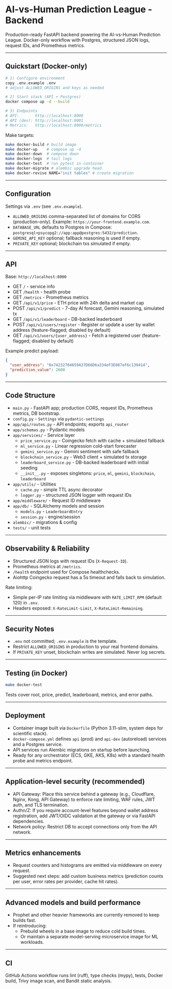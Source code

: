 # AI-vs-Human Prediction League - Backend

Production-ready FastAPI backend powering the AI-vs-Human Prediction League. Docker-only workflow with Postgres, structured JSON logs, request IDs, and Prometheus metrics.

---

## Quickstart (Docker-only)

```bash
# 1) Configure environment
copy .env.example .env
# adjust ALLOWED_ORIGINS and keys as needed

# 2) Start stack (API + Postgres)
docker compose up -d --build

# 3) Endpoints
# API:       http://localhost:8000
# API (dev): http://localhost:8001
# Metrics:   http://localhost:8000/metrics
```

Make targets:
```bash
make docker-build # build image
make docker-up    # compose up -d
make docker-down  # compose down
make docker-logs  # tail logs
make docker-test  # run pytest in container
make docker-migrate # alembic upgrade head
make docker-revise NAME="init tables" # create migration
```

---

## Configuration

Settings via `.env` (see `.env.example`).

 - `ALLOWED_ORIGINS` comma-separated list of domains for CORS (production-only). Example: `https://your-frontend.example.com`.
 - `DATABASE_URL` defaults to Postgres in Compose: `postgresql+psycopg2://app:app@postgres:5432/prediction`.
 - `GEMINI_API_KEY` optional; fallback reasoning is used if empty.
 - `PRIVATE_KEY` optional; blockchain txs simulated if empty.

---

## API

Base: `http://localhost:8000`

- GET `/` - service info
- GET `/health` - health probe
- GET `/metrics` - Prometheus metrics
- GET `/api/v1/price` - ETH price with 24h delta and market cap
- POST `/api/v1/predict` - 7-day AI forecast, Gemini reasoning, simulated tx
- GET `/api/v1/leaderboard` - DB-backed leaderboard
 - POST `/api/v1/users/register` - Register or update a user by wallet address (feature-flagged; disabled by default)
 - GET `/api/v1/users/{user_address}` - Fetch a registered user (feature-flagged; disabled by default)

Example predict payload:
```json
{
  "user_address": "0x74232704659A37D66D6a334eF3E087eF6c139414",
  "prediction_value": 2600
}
```

---

## Code Structure

- `main.py` - FastAPI app; production CORS, request IDs, Prometheus metrics, DB bootstrap.
- `config.py` - `Settings` via `pydantic-settings`
- `app/api/routes.py` - API endpoints; exports `api_router`
- `app/schemas.py` - Pydantic models
- `app/services/` - Service layer
  - `price_service.py` - Coingecko fetch with cache + simulated fallback
  - `ml_service.py` - Linear regression cold-start forecaster
  - `gemini_service.py` - Gemini sentiment with safe fallback
  - `blockchain_service.py` - Web3 client + simulated tx storage
  - `leaderboard_service.py` - DB-backed leaderboard with initial seeding
  - `__init__.py` - exposes singletons: `price`, `ml`, `gemini`, `blockchain`, `leaderboard`
- `app/utils/` - Utilities
  - `cache.py` - simple TTL async decorator
  - `logger.py` - structured JSON logger with request IDs
- `app/middleware/` - Request ID middleware
- `app/db/` - SQLAlchemy models and session
  - `models.py` - `LeaderboardEntry`
  - `session.py` - engine/session
- `alembic/` - migrations & config
- `tests/` - unit tests

---

## Observability & Reliability

- Structured JSON logs with request IDs (`X-Request-ID`).
- Prometheus metrics at `/metrics`.
- `/health` endpoint used for Compose healthchecks.
- Aiohttp Coingecko request has a 5s timeout and falls back to simulation.

Rate limiting:
- Simple per-IP rate limiting via middleware with `RATE_LIMIT_RPM` (default 120) in `.env`.
- Headers exposed: `X-RateLimit-Limit`, `X-RateLimit-Remaining`.

---

## Security Notes

- `.env` not committed; `.env.example` is the template.
- Restrict `ALLOWED_ORIGINS` in production to your real frontend domains.
- If `PRIVATE_KEY` unset, blockchain writes are simulated. Never log secrets.

---

## Testing (in Docker)

```bash
make docker-test
```

Tests cover root, price, predict, leaderboard, metrics, and error paths.

---

## Deployment

- Container image built via `Dockerfile` (Python 3.11-slim, system deps for scientific stack).
- `docker-compose.yml` defines `api` (prod) and `api-dev` (autoreload) services and a Postgres service.
- API services run Alembic migrations on startup before launching.
- Ready for any orchestrator (ECS, GKE, AKS, K8s) with a standard health probe and metrics endpoint.

---

## Application-level security (recommended)

- API Gateway: Place this service behind a gateway (e.g., Cloudflare, Nginx, Kong, API Gateway) to enforce rate limiting, WAF rules, JWT auth, and TLS termination.
- Authn/Z: If you require account-level features beyond wallet address registration, add JWT/OIDC validation at the gateway or via FastAPI dependencies.
- Network policy: Restrict DB to accept connections only from the API network.

---

## Metrics enhancements

- Request counters and histograms are emitted via middleware on every request.
- Suggested next steps: add custom business metrics (prediction counts per user, error rates per provider, cache hit rates).

---

## Advanced models and build performance

- Prophet and other heavier frameworks are currently removed to keep builds fast.
- If reintroducing:
  - Prebuild wheels in a base image to reduce cold build times.
  - Or maintain a separate model-serving microservice image for ML workloads.

---

## CI

GitHub Actions workflow runs lint (ruff), type checks (mypy), tests, Docker build, Trivy image scan, and Bandit static analysis.
